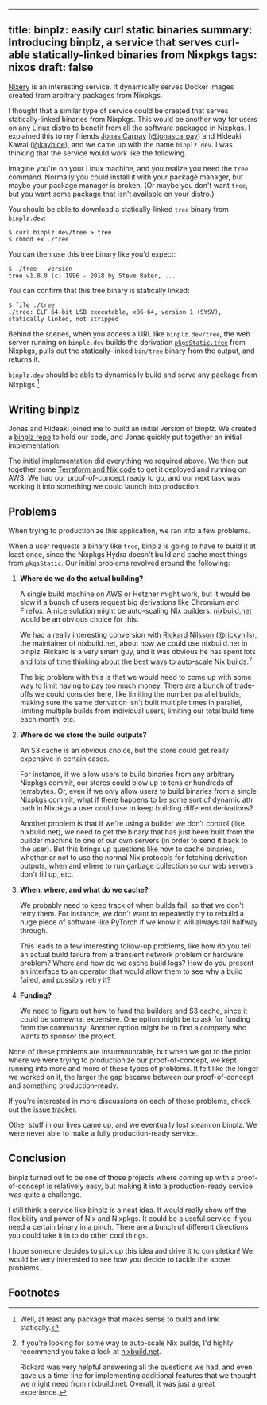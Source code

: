 ------------------------------------------------------
title: binplz: easily curl static binaries
summary: Introducing binplz, a service that serves curl-able statically-linked binaries from Nixpkgs
tags: nixos
draft: false
------------------------------------------------------

[Nixery](https://nixery.dev/) is an interesting service. It dynamically serves
Docker images created from arbitrary packages from Nixpkgs.

I thought that a similar type of service could be created that serves
statically-linked binaries from Nixpkgs.  This would be another way for users
on any Linux distro to benefit from all the software packaged in Nixpkgs.  I
explained this to my friends [Jonas Carpay](https://jonascarpay.com/)
([@jonascarpay](https://github.com/jonascarpay)) and Hideaki Kawai
([@kayhide](https://github.com/kayhide)), and we came up with the name
`binplz.dev`.  I was thinking that the service would work like the following.

Imagine you're on your Linux machine, and you realize you need the `tree` command.
Normally you could install it with your package manager, but maybe your package manager
is broken.  (Or maybe you don't want `tree`, but you want some package that isn't
available on your distro.)

You should be able to download a statically-linked `tree` binary from `binplz.dev`:

```console
$ curl binplz.dev/tree > tree
$ chmod +x ./tree
```

You can then use this tree binary like you'd expect:

```console
$ ./tree --version
tree v1.8.0 (c) 1996 - 2018 by Steve Baker, ...
```

You can confirm that this tree binary is statically linked:

```console
$ file ./tree
./tree: ELF 64-bit LSB executable, x86-64, version 1 (SYSV), statically linked, not stripped
```

Behind the scenes, when you access a URL like `binplz.dev/tree`, the web server
running on `binplz.dev` builds the derivation
[`pkgsStatic.tree`](https://functor.tokyo/blog/2021-10-20-nix-cross-static) from
Nixpkgs, pulls out the statically-linked `bin/tree` binary from the output, and
returns it.

`binplz.dev` should be able to dynamically build and serve any package from
Nixpkgs.[^2]

## Writing binplz

Jonas and Hideaki joined me to build an initial version of binplz.  We created a
[binplz repo](https://github.com/binplz/binplz.dev/) to hold our code,
and Jonas quickly put together an initial implementation.

The initial implementation did everything we required above. We then put
together some
[Terraform and Nix code](https://jonascarpay.com/posts/2022-09-19-declarative-deployment.html)
to get it deployed and running on AWS. We had our proof-of-concept ready to go,
and our next task was working it into something we could launch into production.

## Problems

When trying to productionize this application, we ran into a few problems.

When a user requests a binary like `tree`, binplz is going to have to build it
at least once, since the Nixpkgs Hydra doesn't build and cache most things from
`pkgsStatic`.  Our initial problems revolved around the following:

1.  **Where do we do the actual building?**

    A single build machine on AWS or Hetzner might work, but it would be slow
    if a bunch of users request big derivations like Chromium and Firefox.  A
    nice solution might be auto-scaling Nix builders.
    [nixbuild.net](https://nixbuild.net/) would be an obvious choice for this.

    We had a really interesting conversion with [Rickard
    Nilsson](https://immutablesolutions.com/)
    ([@rickynils](https://github.com/rickynils)), the maintainer of
    nixbuild.net, about how we could use nixbuild.net in binplz.  Rickard is a
    very smart guy, and it was obvious he has spent lots and lots of time
    thinking about the best ways to auto-scale Nix builds.[^1]

    The big problem with this is that we would need to come up with some way to
    limit having to pay too much money.  There are a bunch of trade-offs we
    could consider here, like limiting the number parallel builds, making sure the
    same derivation isn't built multiple times in parallel, limiting multiple
    builds from individual users, limiting our total build time each month, etc.

2.  **Where do we store the build outputs?**

    An S3 cache is an obvious choice, but the store could get really expensive
    in certain cases.

    For instance, if we allow users to build binaries from any arbitrary
    Nixpkgs commit, our stores could blow up to tens or hundreds of terrabytes.
    Or, even if we only allow users to build binaries from a single Nixpkgs
    commit, what if there happens to be some sort of dynamic attr path in
    Nixpkgs a user could use to keep building different derivations?

    Another problem is that if we're using a builder we don't control (like
    nixbuild.net), we need to get the binary that has just been built from the
    builder machine to one of our own servers (in order to send it back to the
    user).  But this brings up questions like how to cache binaries, whether or not
    to use the normal Nix protocols for fetching derivation outputs, when and where to
    run garbage collection so our web servers don't fill up, etc.

3.  **When, where, and what do we cache?**

    We probably need to keep track of when builds fail, so that we don't retry
    them. For instance, we don't want to repeatedly try to rebuild a huge piece
    of software like PyTorch if we know it will always fail halfway through.

    This leads to a few interesting follow-up problems, like how do you tell
    an actual build failure from a transient network problem or hardware
    problem?  Where and how do we cache build logs?  How do you present an
    interface to an operator that would allow them to see why a build failed,
    and possibly retry it?

4.  **Funding?**

    We need to figure out how to fund the builders and S3 cache, since it could
    be somewhat expensive.  One option might be to ask for funding from the
    community.  Another option might be to find a company who wants to sponsor
    the project.

None of these problems are insurmountable, but when we got to the point where we
were trying to productionize our proof-of-concept, we kept running into
more and more of these types of problems.  It felt like the longer we worked on it,
the larger the gap became between our proof-of-concept and something production-ready.

If you're interested in more discussions on each of these problems, check out the
[issue tracker](https://github.com/binplz/binplz.dev/issues).

Other stuff in our lives came up, and we eventually lost steam on binplz.  We were
never able to make a fully production-ready service.

## Conclusion

binplz turned out to be one of those projects where coming up with a
proof-of-concept is relatively easy, but making it into a production-ready
service was quite a challenge.

I still think a service like binplz is a neat idea.  It would really show off
the flexibility and power of Nix and Nixpkgs.  It could be a useful service if
you need a certain binary in a pinch.  There are a bunch of different directions
you could take it in to do other cool things.

I hope someone decides to pick up this idea and drive it to completion!  We would be
very interested to see how you decide to tackle the above problems.

## Footnotes

[^1]: If you're looking for some way to auto-scale Nix builds, I'd highly
    recommend you take a look at [nixbuild.net](https://nixbuild.net/).

    Rickard was very helpful answering all the questions we had, and
    even gave us a time-line for implementing additional features that
    we thought we might need from nixbuild.net.  Overall, it was just
    a great experience.

[^2]: Well, at least any package that makes sense to build and link statically.
